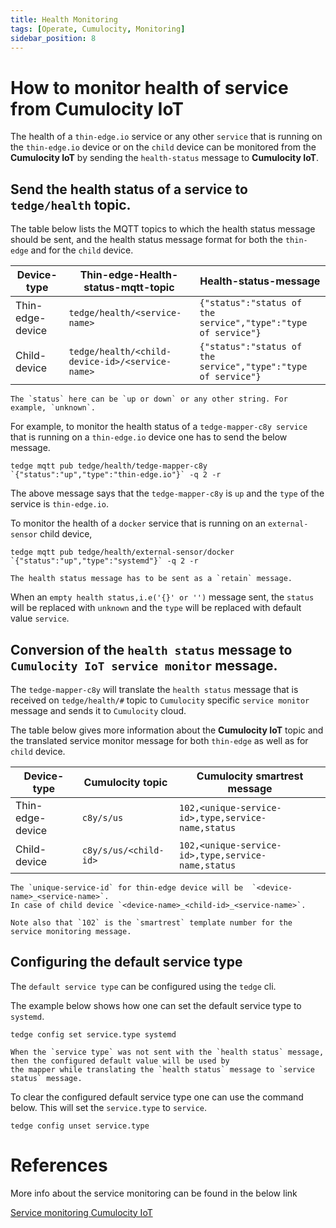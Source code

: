 ```yaml
---
title: Health Monitoring
tags: [Operate, Cumulocity, Monitoring]
sidebar_position: 8
---
```


# How to monitor health of service from Cumulocity IoT

The health of a `thin-edge.io` service or any other `service` that is running on the `thin-edge.io` device
or on the `child` device can be monitored from the **Cumulocity IoT** by sending the `health-status` message to **Cumulocity IoT**.

## Send the health status of a service to `tedge/health` topic.

The table below lists the MQTT topics to which the health status message should be sent, and the
health status message format for both the `thin-edge` and for the `child` device.

|Device-type|Thin-edge-Health-status-mqtt-topic|Health-status-message|
|------|------------------------|---------------------|
|Thin-edge-device|`tedge/health/<service-name>`|`{"status":"status of the service","type":"type of service"}`|
|Child-device|`tedge/health/<child-device-id>/<service-name>`|`{"status":"status of the service","type":"type of service"}`|

```admonish note
The `status` here can be `up or down` or any other string. For example, `unknown`.
```

For example, to monitor the health status of a `tedge-mapper-c8y service` that is running on a `thin-edge.io` device
one has to send the below message.

```
tedge mqtt pub tedge/health/tedge-mapper-c8y `{"status":"up","type":"thin-edge.io"}` -q 2 -r
```

The above message says that the `tedge-mapper-c8y` is `up` and the `type` of the service is `thin-edge.io`.


To monitor the health of a `docker` service that is running on an `external-sensor` child device,

```
tedge mqtt pub tedge/health/external-sensor/docker `{"status":"up","type":"systemd"}` -q 2 -r
```

```admonish note
The health status message has to be sent as a `retain` message.
```

When an `empty health status,i.e('{}' or '')` message sent, the `status` will be replaced with `unknown` and the `type` will be replaced with default value `service`.

## Conversion of the `health status` message to `Cumulocity IoT service monitor` message.

The `tedge-mapper-c8y` will translate the `health status` message that is received on `tedge/health/#`
topic to `Cumulocity` specific `service monitor` message and sends it to `Cumulocity` cloud.

The table below gives more information about the **Cumulocity IoT** topic and the translated service monitor message for both `thin-edge` as well as for `child` device.

|Device-type|Cumulocity topic|Cumulocity smartrest message|
|------|------------------------|---------------------|
|Thin-edge-device|`c8y/s/us`|`102,<unique-service-id>,type,service-name,status`|
|Child-device|`c8y/s/us/<child-id>`|`102,<unique-service-id>,type,service-name,status`|

```admonish note
The `unique-service-id` for thin-edge device will be  `<device-name>_<service-name>`.
In case of child device `<device-name>_<child-id>_<service-name>`.

Note also that `102` is the `smartrest` template number for the service monitoring message.
```

## Configuring the default service type

The `default service type` can be configured using the `tedge` cli.

The example below shows how one can set the default service type to `systemd`.

```
tedge config set service.type systemd

```

```admonish note
When the `service type` was not sent with the `health status` message, then the configured default value will be used by
the mapper while translating the `health status` message to `service status` message.
```

To clear the configured default service type one can use the command below.
This will set the `service.type` to `service`.

```
tedge config unset service.type
```

# References

More info about the service monitoring can be found in the below link

[Service monitoring Cumulocity IoT](https://cumulocity.com/guides/reference/smartrest-two/#service-creation-102)
